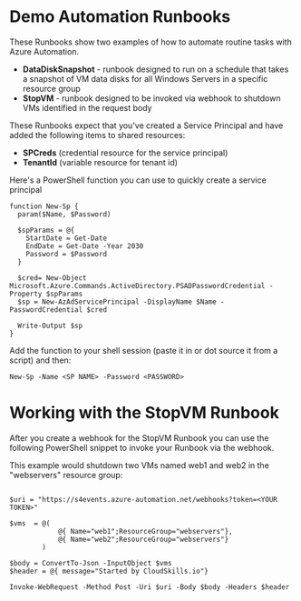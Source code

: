 # Demo Automation Runbooks

These Runbooks show two examples of how to automate routine tasks with Azure Automation.

* **DataDiskSnapshot** - runbook designed to run on a schedule that takes a snapshot of VM data disks for all Windows Servers in a specific resource group
* **StopVM** - runbook designed to be invoked via webhook to shutdown VMs identified in the request body

These Runbooks expect that you've created a Service Principal and have added the following items to shared resources:

* **SPCreds** (credential resource for the service principal)
* **TenantId** (variable resource for tenant id)

Here's a PowerShell function you can use to quickly create a service principal

```
function New-Sp {
  param($Name, $Password)

  $spParams = @{ 
    StartDate = Get-Date
    EndDate = Get-Date -Year 2030
    Password = $Password
  }

  $cred= New-Object Microsoft.Azure.Commands.ActiveDirectory.PSADPasswordCredential -Property $spParams
  $sp = New-AzAdServicePrincipal -DisplayName $Name -PasswordCredential $cred

  Write-Output $sp
}
```
Add the function to your shell session (paste it in or dot source it from a script) and then:

```
New-Sp -Name <SP NAME> -Password <PASSWORD>
```

# Working with the StopVM Runbook

After you create a webhook for the StopVM Runbook you can use the following PowerShell snippet to invoke your Runbook via the webhook.

This example would shutdown two VMs named web1 and web2 in the "webservers" resource group:

```

$uri = "https://s4events.azure-automation.net/webhooks?token=<YOUR TOKEN>"

$vms  = @(
            @{ Name="web1";ResourceGroup="webservers"},
            @{ Name="web2";ResourceGroup="webservers"}
        )

$body = ConvertTo-Json -InputObject $vms
$header = @{ message="Started by CloudSkills.io"}

Invoke-WebRequest -Method Post -Uri $uri -Body $body -Headers $header

```
